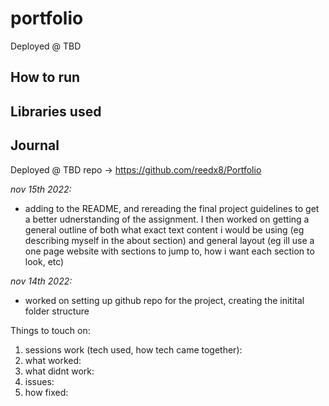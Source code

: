 # portfolio

Deployed @ TBD

## How to run

## Libraries used

## Journal

Deployed @ TBD
repo -> https://github.com/reedx8/Portfolio

_nov 15th 2022:_

- adding to the README, and rereading the final project guidelines to get a better udnerstanding of the assignment. I then worked on getting a general outline of both what exact text content i would be using (eg describing myself in the about section) and general layout (eg ill use a one page website with sections to jump to, how i want each section to look, etc)

_nov 14th 2022:_

- worked on setting up github repo for the project, creating the initital folder structure

Things to touch on:

1. sessions work (tech used, how tech came together):
2. what worked:
3. what didnt work:
4. issues:
5. how fixed:
